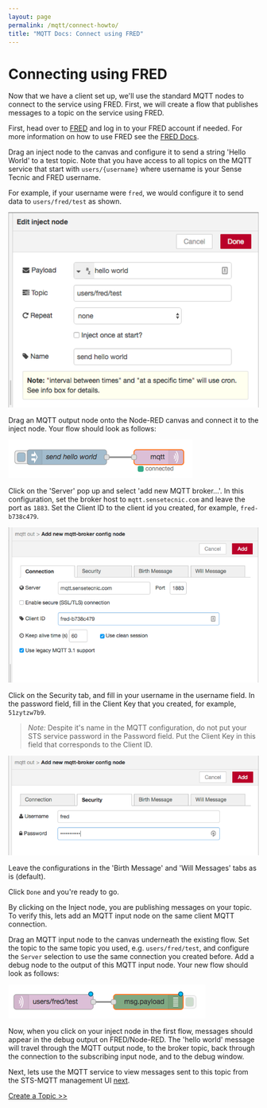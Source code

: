 ```yaml
---
layout: page
permalink: /mqtt/connect-howto/
title: "MQTT Docs: Connect using FRED"
---
```


# Connecting using FRED

Now that we have a client set up, we'll use the standard MQTT nodes to connect to the service using FRED.  First, we will create a flow that publishes messages to a topic on the service using FRED.

First, head over to [FRED](https://fred.sensetecnic.com) and log in to your FRED account if needed.  For more information on how to use FRED see the [FRED Docs](http://sensetecnic.github.io/fred/).

Drag an inject node to the canvas and configure it to send a string 'Hello World' to a test topic.  Note that you have access to all topics on the MQTT service that start with `users/{username}` where username is your Sense Tecnic and FRED username.

For example, if your username were `fred`, we would configure it to send data to `users/fred/test` as shown.

![inject_config.png](/assets/images/mqtt_inject_config.png)

Drag an MQTT output node onto the Node-RED canvas and connect it to the inject node.  Your flow should look as follows:

![flow.png](/assets/images/mqtt_flow.png)

Click on the 'Server' pop up and select 'add new MQTT broker...'.  In this configuration, set the broker host to `mqtt.sensetecnic.com` and leave the port as `1883`.  Set the Client ID to the client id you created, for example, `fred-b738c479`.  

![connection tab.png](/assets/images/mqtt_connection_tab.png)

Click on the Security tab, and fill in your username in the username field.  In the password field, fill in the Client Key that you created, for example,
`51zytzw7b9`.

>*Note:* Despite it's name in the MQTT configuration, do not put your STS service password in the Password field.  Put the Client Key in this field that
corresponds to the Client ID.

![security tab.png](/assets/images/mqtt_security_tab.png)

Leave the configurations in the 'Birth Message' and 'Will Messages' tabs as is (default).

Click `Done` and you're ready to go.

By clicking on the Inject node, you are publishing messages on your topic.  To verify this, lets add an MQTT input node on the same client MQTT connection.

Drag an MQTT input node to the canvas underneath the existing flow.  Set the topic to the same topic you used, e.g. `users/fred/test`, and configure the `Server` selection to use the same connection you created before.  Add a debug node to the output of this MQTT input node.  Your new flow should look as follows:

![output flow.png](/assets/images/mqtt_output_flow.png)

Now, when you click on your inject node in the first flow, messages should appear in the debug output on FRED/Node-RED.  The 'hello world' message will travel through the MQTT output node, to the broker topic, back through the connection to the subscribing input node, and to the debug window.

Next, lets use the MQTT service to view messages sent to this topic from the STS-MQTT management UI [next](/mqtt/create-topic/).

[Create a Topic >>](/mqtt/create-topic/)
